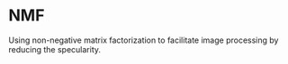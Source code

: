 # NMF
Using non-negative matrix factorization to facilitate image processing by reducing the specularity.
